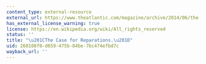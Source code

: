 ```yaml
---
content_type: external-resource
external_url: https://www.theatlantic.com/magazine/archive/2014/06/the-case-for-reparations/361631/
has_external_license_warning: true
license: https://en.wikipedia.org/wiki/All_rights_reserved
status: ''
title: "\u201CThe Case for Reparations.\u201D"
uid: 260108f0-d659-475b-84be-7bc474efbd7c
wayback_url: ''
---
```

